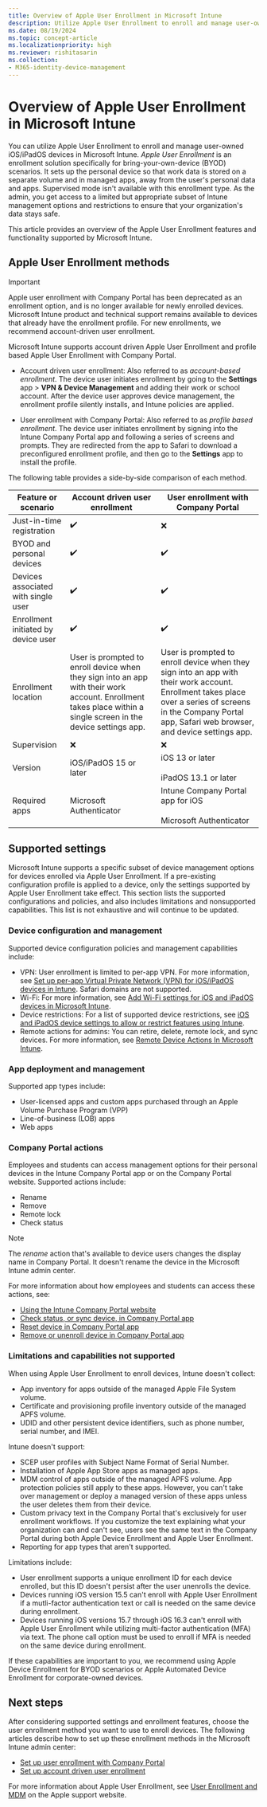 ```yaml
---
title: Overview of Apple User Enrollment in Microsoft Intune
description: Utilize Apple User Enrollment to enroll and manage user-owned iOS/iPadOS devices in Microsoft Intune.
ms.date: 08/19/2024
ms.topic: concept-article
ms.localizationpriority: high
ms.reviewer: rishitasarin
ms.collection:
- M365-identity-device-management
---
```


# Overview of Apple User Enrollment in Microsoft Intune
You can utilize Apple User Enrollment to enroll and manage user-owned iOS/iPadOS devices in Microsoft Intune. *Apple User Enrollment* is an enrollment solution specifically for bring-your-own-device (BYOD) scenarios. It sets up the personal device so that work data is stored on a separate volume and in managed apps, away from the user's personal data and apps. Supervised mode isn't available with this enrollment type. As the admin, you get access to a limited but appropriate subset of Intune management options and restrictions to ensure that your organization's data stays safe.

This article provides an overview of the Apple User Enrollment features and functionality supported by Microsoft Intune.

## Apple User Enrollment methods

>[!IMPORTANT]
> Apple user enrollment with Company Portal has been deprecated as an enrollment option, and is no longer available for newly enrolled devices. Microsoft Intune product and technical support remains available to devices that already have the enrollment profile. For new enrollments, we recommend account-driven user enrollment.

Microsoft Intune supports account driven Apple User Enrollment and profile based Apple User Enrollment with Company Portal.

* Account driven user enrollment: Also referred to as *account-based enrollment*. The device user initiates enrollment by going to the **Settings** app > **VPN & Device Management** and adding their work or school account. After the device user approves device management, the enrollment profile silently installs, and Intune policies are applied.

* User enrollment with Company Portal: Also referred to as *profile based enrollment*. The device user initiates enrollment by signing into the Intune Company Portal app and following a series of screens and prompts. They are redirected from the app to Safari to download a preconfigured enrollment profile, and then go to the **Settings** app to install the profile.

The following table provides a side-by-side comparison of each method.

| Feature or scenario | Account driven user enrollment | User enrollment with Company Portal|
| --- | --- | --- |
| Just-in-time registration | ✔️ |❌ |
| BYOD and personal devices | ✔️ |✔️ |
| Devices associated with single user | ✔️ |✔️|
| Enrollment initiated by device user | ✔️ |✔️|
| Enrollment location | User is prompted to enroll device when they sign into an app with their work account. Enrollment takes place within a single screen in the device settings app. |User is prompted to enroll device when they sign into an app with their work account. Enrollment takes place over a series of screens in the Company Portal app, Safari web browser, and device settings app.|
| Supervision|❌|❌|
| Version | iOS/iPadOS 15 or later |iOS 13 or later <br/><br/> iPadOS 13.1 or later |
| Required apps | Microsoft Authenticator |Intune Company Portal app for iOS <br> </br> Microsoft Authenticator |

## Supported settings

Microsoft Intune supports a specific subset of device management options for devices enrolled via Apple User Enrollment. If a pre-existing configuration profile is applied to a device, only the settings supported by Apple User Enrollment take effect. This section lists the supported configurations and policies, and also includes limitations and nonsupported capabilities. This list is not exhaustive and will continue to be updated.

### Device configuration and management
Supported device configuration policies and management capabilities include:

- VPN: User enrollment is limited to per-app VPN. For more information, see [Set up per-app Virtual Private Network (VPN) for iOS/iPadOS devices in Intune](../configuration/vpn-setting-configure-per-app.md). Safari domains are not supported.
- Wi-Fi: For more information, see [Add Wi-Fi settings for iOS and iPadOS devices in Microsoft Intune](../configuration/wi-fi-settings-ios.md).
- Device restrictions: For a list of supported device restrictions, see [iOS and iPadOS device settings to allow or restrict features using Intune](../configuration/device-restrictions-ios.md).
- Remote actions for admins: You can retire, delete, remote lock, and sync devices. For more information, see [Remote Device Actions In Microsoft Intune](../remote-actions/index.md).

### App deployment and management
Supported app types include:
- User-licensed apps and custom apps purchased through an Apple Volume Purchase Program (VPP)
- Line-of-business (LOB) apps
- Web apps

### Company Portal actions
Employees and students can access management options for their personal devices in the Intune Company Portal app or on the Company Portal website. Supported actions include:
- Rename
- Remove
- Remote lock
- Check status

>[!NOTE]
> The *rename* action that's available to device users changes the display name in Company Portal. It doesn't rename the device in the Microsoft Intune admin center.

For more information about how employees and students can access these actions, see:

* [Using the Intune Company Portal website](../user-help/using-the-intune-company-portal-website.md)
* [Check status, or sync device, in Company Portal app](../user-help/sync-your-device-manually-ios.md)
* [Reset device in Company Portal app](../user-help/effects-of-device-reset-company-portal-ios.md)
* [Remove or unenroll device in Company Portal app](../user-help/unenroll-your-device-from-intune-ios.md)

### Limitations and capabilities not supported

When using Apple User Enrollment to enroll devices, Intune doesn't collect:
  - App inventory for apps outside of the managed Apple File System volume.
  - Certificate and provisioning profile inventory outside of the managed APFS volume.
  - UDID and other persistent device identifiers, such as phone number, serial number, and IMEI.

Intune doesn't support:
  - SCEP user profiles with Subject Name Format of Serial Number.
  - Installation of Apple App Store apps as managed apps.
  - MDM control of apps outside of the managed APFS volume. App protection policies still apply to these apps. However, you can't take over management or deploy a managed version of these apps unless the user deletes them from their device.
  - Custom privacy text in the Company Portal that's exclusively for user enrollment workflows. If you customize the text explaining what your organization can and can't see, users see the same text in the Company Portal during both Apple Device Enrollment and Apple User Enrollment.
  - Reporting for app types that aren't supported.

Limitations include:
- User enrollment supports a unique enrollment ID for each device enrolled, but this ID doesn't persist after the user unenrolls the device.
- Devices running iOS version 15.5 can't enroll with Apple User Enrollment if a mutli-factor authentication text or call is needed on the same device during enrollment.
- Devices running iOS versions 15.7 through iOS 16.3 can't enroll with Apple User Enrollment while utilizing multi-factor authentication (MFA) via text. The phone call option must be used to enroll if MFA is needed on the same device during enrollment.

If these capabilities are important to you, we recommend using Apple Device Enrollment for BYOD scenarios or Apple Automated Device Enrollment for corporate-owned devices.

## Next steps

After considering supported settings and enrollment features, choose the user enrollment method you want to use to enroll devices. The following articles describe how to set up these enrollment methods in the Microsoft Intune admin center:

* [Set up user enrollment with Company Portal](apple-user-enrollment-with-company-portal.md)
* [Set up account driven user enrollment](apple-account-driven-user-enrollment.md)

For more information about Apple User Enrollment, see [User Enrollment and MDM](https://support.apple.com/guide/deployment/dep23db2037d/web) on the Apple support website.
